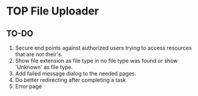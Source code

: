 # TOP File Uploader

## TO-DO

1. Secure end points against authorized users trying to access resources that are not their's.
2. Show file extension as file type in no file type was found or show 'Unknown' as file type.
3. Add failed message dialog to the needed pages.
4. Do better redirecting after completing a task
5. Error page

